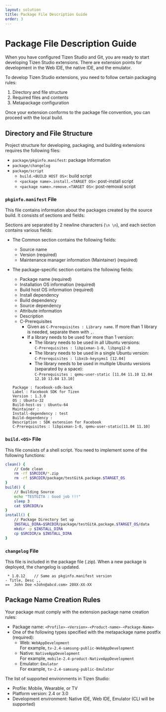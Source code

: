 ```yaml
---
layout: solution
title: Package File Description Guide
order: 3
---
```


# Package File Description Guide

When you have configured Tizen Studio and Git, you are ready to start developing Tizen Studio extensions. There are extension points for development in the Web IDE, the native IDE, and the emulator.

To develop Tizen Studio extensions, you need to follow certain packaging rules:

1. Directory and file structure
2. Required files and contents
3. Metapackage configuration

Once your extension conforms to the package file convention, you can proceed with the local build.

## Directory and File Structure

Project structure for developing, packaging, and building extensions requires the following files:

- `package/pkginfo.manifest`: package Information
- `package/changelog`
- `package/script`
  - `build.<BUILD HOST OS>`: build script
  - `<package name>.install.<TARGET OS>`: post-install script
  - `<package name>.remove.<TARGET OS>`: post-removal script


### `pkginfo.manifest` File

This file contains information about the packages created by the source build. It consists of sections and fields:
  
Sections are separated by 2 newline characters (`\n \n`), and each section contains various fields:
- The Common section contains the following fields:
  - Source name
  - Version (required)
  - Maintenance manager information (Maintainer) (required)
- The package-specific section contains the following fields:
  - Package name (required)
  - Installation OS information (required)
  - Build host OS information (required)
  - Install dependency
  - Build dependency
  - Source dependency
  - Attribute information
  - Description
  - C-Prerequisites  
    - Given as `C-Prerequisites : Library name`. If more than 1 library is needed, separate them with `,`.
    - If a library needs to be used for more than 1 version:
      - The library needs to be used in all Ubuntu versions:  
        `C-Prerequisites : libpixman-1-0, libpng12-0`
      - The library needs to be used in a single Ubuntu version:  
        `C-Prerequisites : libxcb-keysyms1 [12.04]`
      - The library needs to be used in multiple Ubuntu versions (separated by a space):  
        `C-Prerequisites : qemu-user-static [11.04 11.10 12.04 12.10 13.04 13.10]`
  
  ```
  Package : facebook-sdk-back
  Label : Facebook SDK for Tizen
  Version : 1.3.0
  OS : Ubuntu-32
  Build-host-os : Ubuntu-64
  Maintainer :
  Install-dependency : test
  Build-dependency :
  Description : SDK extension for Facebook
  C-Prerequisites : libpixman-1-0, qemu-user-static[11.04 11.10]
  ```


### `build.<OS>` File

This file consists of a shell script. You need to implement some of the following functions:

```bash
clean() {
    // Code clean 
    rm -rf $SRCDIR/*.zip
    rm -rf $SRCDIR/package/testGitA.package.$TARGET_OS
}
build() {
    // Building Source
    echo "TESTGITA : Good job !!!"
    sleep 3
    cat $SRCDIR/a
}
install() {
    // Package Directory Set up
    INSTALL_DIRA=$SRCDIR/package/testGitA.package.$TARGET_OS/data
    mkdir -p $INSTALL_DIRA
    cp $SRCDIR/a $INSTALL_DIRA
}
```

### `changelog` File

This file is included in the package file (.zip). When a new package is deployed, the changelog is updated.

```text
 * 1.0.12    // Same as pkginfo.manifest version
- Title, Desc ,,
==  John Doe <John@abcd.com> 20XX-XX-XX
```

## Package Name Creation Rules

Your package must comply with the extension package name creation rules:

- Package name: `<Profile>-<Version>-<Product-name>-<Package-Name>`
- One of the following types specified with the metapackage name postfix (required):
  - Web: `WebAppDevelopment`  
    For example, `tv-2.4-samsung-public-WebAppDevelopment`
  - Native: `NativeAppDevelopment`  
    For example, `mobile-2.4-product-NativeAppDevelopment`
  - Emulator: `Emulator`  
    For example, `tv-2.4-samsung-public-Emulator`

The list of supported environments in Tizen Studio:
  - Profile: Mobile, Wearable, or TV
  - Platform version: 2.4 or 3.0
  - Development environment: Native IDE, Web IDE, Emulator (CLI will be supported)
